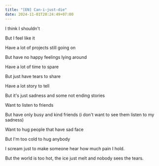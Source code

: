 ```yaml
---
title: "[EN] Can-i-just-die"
date: 2024-11-01T20:24:49+07:00
---
```


I think I shouldn't 

But I feel like it


Have a lot of projects still going on

But have no happy feelings lying around


Have a lot of time to spare

But just have tears to share


Have a lot story to tell

But it's just sadness and some not ending stories


Want to listen to friends

But have only busy and kind friends (i don't want to see them listen to my sadness)


Want to hug people that have sad face

But I'm too cold to hug anybody


I scream just to make someone hear how much pain I hold.

But the world is too hot, the ice just melt and nobody sees the tears.